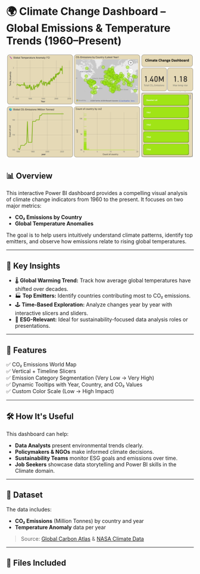 # 🌍 Climate Change Dashboard – Global Emissions & Temperature Trends (1960–Present)

![Dashboard Screenshot](static/ClimateDashboardImg.png)

## 📊 Overview

This interactive Power BI dashboard provides a compelling visual analysis of climate change indicators from 1960 to the present. It focuses on two major metrics:

- **CO₂ Emissions by Country**
- **Global Temperature Anomalies**

The goal is to help users intuitively understand climate patterns, identify top emitters, and observe how emissions relate to rising global temperatures.

---

## 🧠 Key Insights

- 🌡️ **Global Warming Trend:** Track how average global temperatures have shifted over decades.
- 🏭 **Top Emitters:** Identify countries contributing most to CO₂ emissions.
- 🕹️ **Time-Based Exploration:** Analyze changes year by year with interactive slicers and sliders.
- 🎯 **ESG-Relevant:** Ideal for sustainability-focused data analysis roles or presentations.

---

## 📌 Features

✅ CO₂ Emissions World Map  
✅ Vertical + Timeline Slicers  
✅ Emission Category Segmentation (Very Low → Very High)  
✅ Dynamic Tooltips with Year, Country, and CO₂ Values  
✅ Custom Color Scale (Low → High Impact)

---

## 🛠️ How It's Useful

This dashboard can help:

- **Data Analysts** present environmental trends clearly.
- **Policymakers & NGOs** make informed climate decisions.
- **Sustainability Teams** monitor ESG goals and emissions over time.
- **Job Seekers** showcase data storytelling and Power BI skills in the Climate domain.

---

## 🧮 Dataset

The data includes:
- **CO₂ Emissions** (Million Tonnes) by country and year
- **Temperature Anomaly** data per year

> Source: [Global Carbon Atlas](https://globalcarbonatlas.org/) & [NASA Climate Data](https://data.giss.nasa.gov/gistemp/)

---

## 📁 Files Included

